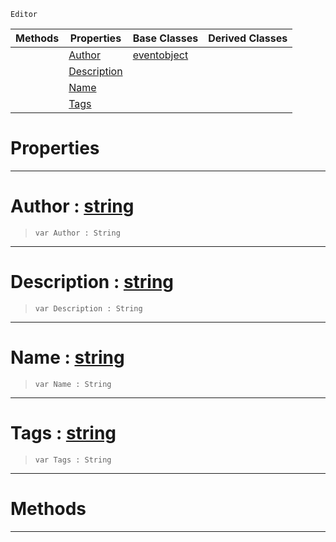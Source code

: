  `Editor`

|Methods|Properties|Base Classes|Derived Classes|
|---|---|---|---|
| |[ Author](https://github.com/PlasmaEngine/PlasmaDocs/tree/master/docs/C%2B%2B/code_reference/class_reference/contentpackage.markdown#author-plasma-engine-docum)|[eventobject](https://github.com/PlasmaEngine/PlasmaDocs/tree/master/docs/C%2B%2B/code_reference/class_reference/eventobject.markdown)| |
| |[ Description](https://github.com/PlasmaEngine/PlasmaDocs/tree/master/docs/C%2B%2B/code_reference/class_reference/contentpackage.markdown#description-plasma-engine)| | |
| |[ Name](https://github.com/PlasmaEngine/PlasmaDocs/tree/master/docs/C%2B%2B/code_reference/class_reference/contentpackage.markdown#name-plasma-engine-documen)| | |
| |[ Tags](https://github.com/PlasmaEngine/PlasmaDocs/tree/master/docs/C%2B%2B/code_reference/class_reference/contentpackage.markdown#tags-plasma-engine-documen)| | |


 #  Properties


---  
 #  Author : [string](https://github.com/PlasmaEngine/PlasmaDocs/tree/master/docs/C%2B%2B/code_reference/lightning_base_types/string.markdown)

> 
> ``` lang=cpp, name=Lightning
> var Author : String


---  
 #  Description : [string](https://github.com/PlasmaEngine/PlasmaDocs/tree/master/docs/C%2B%2B/code_reference/lightning_base_types/string.markdown)

> 
> ``` lang=cpp, name=Lightning
> var Description : String


---  
 #  Name : [string](https://github.com/PlasmaEngine/PlasmaDocs/tree/master/docs/C%2B%2B/code_reference/lightning_base_types/string.markdown)

> 
> ``` lang=cpp, name=Lightning
> var Name : String


---  
 #  Tags : [string](https://github.com/PlasmaEngine/PlasmaDocs/tree/master/docs/C%2B%2B/code_reference/lightning_base_types/string.markdown)

> 
> ``` lang=cpp, name=Lightning
> var Tags : String


---  
 #  Methods


---  
 

 